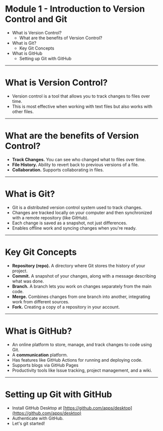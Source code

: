 # Module 1 - Introduction to Version Control and Git

* What is Version Control?
  * What are the benefits of Version Control?
* What is Git?
  * Key Git Concepts
* What is GitHub
  * Setting up Git with GitHub

---

# What is Version Control?

* Version control is a tool that allows you to track changes to files over time.
* This is most effective when working with text files but also works with other files.

---

# What are the benefits of Version Control?

* **Track Changes.** You can see who changed what to files over time.
* **File History.** Ability to revert back to previous versions of a file.
* **Collaboration.** Supports collaborating in files.

---

# What is Git?

* Git is a distributed version control system used to track changes.
* Changes are tracked locally on your computer and then synchronized with a remote repository (like GitHub).
* Each change is saved as a snapshot, not just differences.
* Enables offline work and syncing changes when you're ready.

---

# Key Git Concepts

<div class="text-2xl">

* **Repository (repo).** A directory where Git stores the history of your project.
* **Commit.** A snapshot of your changes, along with a message describing what was done.
* **Branch.** A branch lets you work on changes separately from the main code.
* **Merge.** Combines changes from one branch into another, integrating work from different sources.
* **Fork.** Creating a copy of a repository in your account.
</div>

---

# What is GitHub?

* An online platform to store, manage, and track changes to code using Git.
* A **communication** platform.
* Has features like GitHub Actions for running and deploying code.
* Supports blogs via GitHub Pages
* Productivity tools like Issue tracking, project management, and a wiki.

---

# Setting up Git with GitHub

* Install GitHub Desktop at [https://github.com/apps/desktop](https://github.com/apps/desktop)
* Authenticate with GitHub.
* Let's git started!
